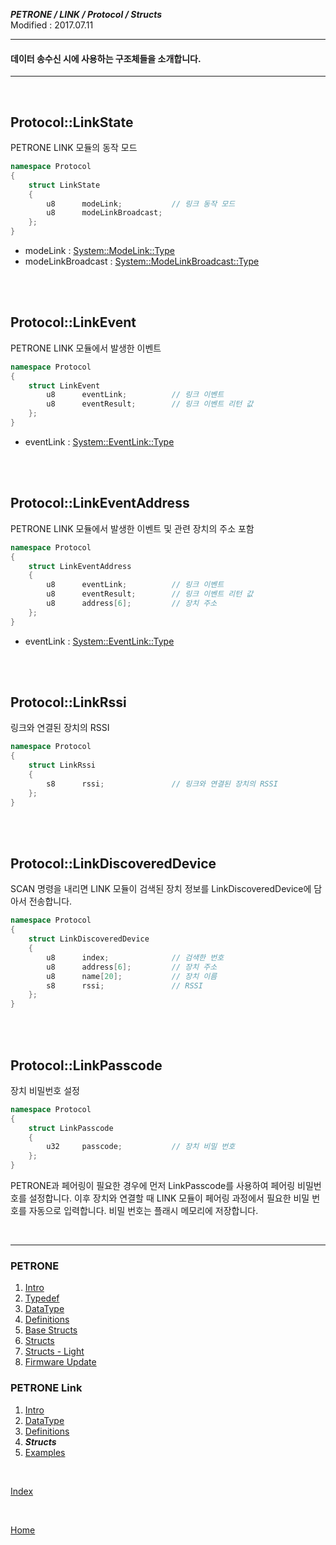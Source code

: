 ***PETRONE / LINK / Protocol / Structs***<br>
Modified : 2017.07.11

---

#### 데이터 송수신 시에 사용하는 구조체들을 소개합니다.

---

<br>

## <a name="LinkState ">Protocol::LinkState </a>
PETRONE LINK 모듈의 동작 모드
```cpp
namespace Protocol
{
    struct LinkState 
    {
        u8      modeLink;           // 링크 동작 모드
        u8      modeLinkBroadcast;
    };
}
```
- modeLink : [System::ModeLink::Type](definitions.md#ModeLink)
- modeLinkBroadcast : [System::ModeLinkBroadcast::Type](definitions.md#ModeLinkBroadcast)


<br>
<br>


## <a name="LinkEvent">Protocol::LinkEvent</a>
PETRONE LINK 모듈에서 발생한 이벤트
```cpp
namespace Protocol
{
    struct LinkEvent
        u8      eventLink;          // 링크 이벤트
        u8      eventResult;        // 링크 이벤트 리턴 값
    };
}
```
- eventLink : [System::EventLink::Type](definitions.md#EventLink)


<br>
<br>


## <a name="LinkEventAddress">Protocol::LinkEventAddress</a>
PETRONE LINK 모듈에서 발생한 이벤트 및 관련 장치의 주소 포함
```cpp
namespace Protocol
{
    struct LinkEventAddress
    {
        u8      eventLink;          // 링크 이벤트
        u8      eventResult;        // 링크 이벤트 리턴 값
        u8      address[6];         // 장치 주소
    };
}
```

- eventLink : [System::EventLink::Type](definitions.md#EventLink)


<br>
<br>


## <a name="LinkRssi">Protocol::LinkRssi</a>
링크와 연결된 장치의 RSSI
```cpp
namespace Protocol
{
    struct LinkRssi
    {
        s8      rssi;               // 링크와 연결된 장치의 RSSI
    };
}
```


<br>
<br>


## <a name="LinkDiscoveredDevice">Protocol::LinkDiscoveredDevice</a>
SCAN 명령을 내리면 LINK 모듈이 검색된 장치 정보를 LinkDiscoveredDevice에 담아서 전송합니다.
```cpp
namespace Protocol
{
    struct LinkDiscoveredDevice
    {
        u8      index;              // 검색한 번호
        u8      address[6];         // 장치 주소
        u8      name[20];           // 장치 이름
        s8      rssi;               // RSSI
    };
}
```


<br>
<br>


## <a name="LinkPasscode">Protocol::LinkPasscode</a>
장치 비밀번호 설정
```cpp
namespace Protocol
{
    struct LinkPasscode
    {
        u32     passcode;           // 장치 비밀 번호
    };
}
```
PETRONE과 페어링이 필요한 경우에 먼저 LinkPasscode를 사용하여 페어링 비밀번호를 설정합니다. 이후 장치와 연결할 때 LINK 모듈이 페어링 과정에서 필요한 비밀 번호를 자동으로 입력합니다. 비밀 번호는 플래시 메모리에 저장합니다.


<br>

---

### PETRONE

1. [Intro](../intro.md)
2. [Typedef](../typedef.md)
3. [DataType](../datatype.md)
4. [Definitions](../definitions.md)
5. [Base Structs](../base_structs.md)
6. [Structs](../structs.md)
7. [Structs - Light](../structs_light.md)
8. [Firmware Update](../firmware_update.md)


### PETRONE Link

1. [Intro](intro.md)
2. [DataType](datatype.md)
3. [Definitions](definitions.md)
4. ***Structs***
5. [Examples](examples.md)

<br>

[Index](../index.md)

<br>

[Home](../../../../../README.md)

